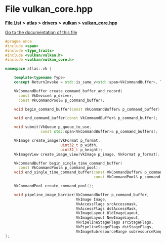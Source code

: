 

# File vulkan\_core.hpp

[**File List**](files.md) **>** [**atlas**](dir_1e6ffef027cfcf7ded3287660b505c9f.md) **>** [**drivers**](dir_1605561db8076fbb4262fa758aa3edc0.md) **>** [**vulkan**](dir_d1501d70e56e021a40f9d93dd0e2ca19.md) **>** [**vulkan\_core.hpp**](vulkan__core_8hpp.md)

[Go to the documentation of this file](vulkan__core_8hpp.md)


```C++
#pragma once
#include <span>
#include <type_traits>
#include <vulkan/vulkan.h>
#include <vulkan/vulkan_core.h>

namespace atlas::vk {

    template<typename Type>
    concept ReturnInvoke = std::is_same_v<std::span<VkCommandBuffer>, Type>;

    VkCommandBuffer create_command_buffer_and_record(
      const VkDevice& p_driver,
      const VkCommandPool& p_command_buffer);

    void begin_command_buffer(const VkCommandBuffer& p_command_buffer);

    void end_command_buffer(const VkCommandBuffer& p_command_buffer);

    void submit(VkQueue p_queue_to_use,
                const std::span<VkCommandBuffer>& p_command_buffers);

    VkImage create_image(VkFormat p_format,
                         uint32_t p_width,
                         uint32_t p_height);
    VkImageView create_image_view(VkImage p_image, VkFormat p_format);

    VkCommandBuffer begin_single_time_command_buffer(
      const VkCommandPool& p_command_pool);
    void end_single_time_command_buffer(const VkCommandBuffer& p_command_buffer,
                                        const VkCommandPool& p_command_pool);

    VkCommandPool create_command_pool();

    void pipeline_image_barrier(VkCommandBuffer p_command_buffer,
                                VkImage Image,
                                VkAccessFlags srcAccessmask,
                                VkAccessFlags dstAccessMask,
                                VkImageLayout OldImageLayout,
                                VkImageLayout NewImageLayout,
                                VkPipelineStageFlags srcStageFlags,
                                VkPipelineStageFlags dstStageFlags,
                                VkImageSubresourceRange subresourceRange);
};
```


